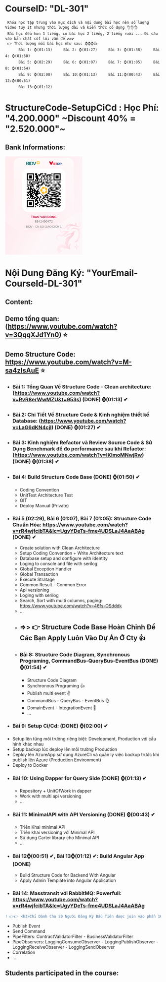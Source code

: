# CourseID: "DL-301" 
     Khóa học tập trung vào mục đích và nội dung bài học nên số lượng Video tuy ít nhưng thời lượng dài và kiến thức cô đọng 👌👌👌
     Bài học đều hơn 1 tiếng, có bài học 2 tiếng, 2 tiếng rưỡi ... Đi sâu vào bản chất cốt lõi vấn đề 💕💕💕
     👉 Thời lượng mỗi bài học như sau: ⌚⌚⌚👍
          Bài 1: ⌚(01:13)     Bài 2: ⌚(01:27)     Bài 3: ⌚(01:38)     Bài 4: ⌚(01:50)
          Bài 5: ⌚(02:29)     Bài 6: ⌚(01:07)     Bài 7: ⌚(01:05)     Bài 8: ⌚(01:54)
          Bài 9: ⌚(02:00)     Bài 10:⌚(01:13)     Bài 11:⌚(00:43)     Bài 12:⌚(00:51)
          Bài 13:⌚(01:12)
# StructureCode-SetupCiCd : Học Phí: "4.200.000" ~Discount 40% = "2.520.000"~
  ## Bank Informations:  
<img src="https://github.com/Sieupham3057/ByMeACoffee/blob/main/BIDV.PNG" alt="..." width="250" />

# Nội Dung Đăng Ký: "YourEmail-CourseId-DL-301"

  ## Content:
  
## <b>Demo tổng quan:</b> (https://www.youtube.com/watch?v=3QqqXJd1Yn0) ⭐
## Demo Structure Code: https://www.youtube.com/watch?v=M-sa4zIsAuE ⭐
    
- ### Bài 1: Tổng Quan Về Structure Code - Clean architecture: (https://www.youtube.com/watch?v=RvR8erWwMZU&t=953s) (DONE) ⌚(01:13) ✔
    
- ### Bài 2: Chi Tiết Về Structure Code & Kinh nghiệm thiết kế Database: (https://www.youtube.com/watch?v=LaG6dKN4cjI) (DONE) ⌚(01:27) ✔
    
- ### Bài 3: Kinh nghiệm Refactor và Review Source Code & Sử Dụng Benchmark để đo performance sau khi Refactor: (https://www.youtube.com/watch?v=lKlmoMNwjRw) (DONE) ⌚(01:38) ✔
    
- ### Bài 4: Build Structure Code Base (DONE) ⌚(01:50) ✔
  + Coding Convention
  + UnitTest Architecture Test
  + GIT
  + Deploy Manual (Private)

- ### Bài 5 (02:29), Bài 6 (01:07), Bài 7 (01:05): Structure Code Chuẩn Hóa: https://www.youtube.com/watch?v=rR4wjfcibTA&lc=UgyYDeTs-fme4UDSLaJ4AaABAg (DONE)  ✔
  + Create solution with Clean Architecture
  + Setup Coding Convention + Write Architecture text
  + Database setup and configure with identity
  + Loging to console and file with serilog
  + Global Exception Handler
  + Global Transaction
  + Execute Stratage
  + Common Result - Common Error
  + Api versioning
  + Loging with serilog
  + Search, Sort with multi columns, paging: https://www.youtube.com/watch?v=46fs-OSdddk
  + ...
  + <h2>=>> 👉 Structure Code Base Hoàn Chỉnh Để Các Bạn Apply Luôn Vào Dự Án Ở Cty 👍</h2>

  - ### Bài 8: Structure Code Diagram, Synchronous Programing, CommandBus-QueryBus-EventBus (DONE) ⌚(01:54) ✔
    + Structure Code Diagram
    + Synchronous Programing 👍
    + Publish multi event ✌
    + CommandBus - QueryBus - EventBus 👌
    + DomainEvent - IntegrationEvent 🤞
    + ...

- ### Bài 9: Setup Ci/Cd: (DONE) ⌚(02:00) ✔
 + Setup lên từng môi trường riêng biệt: Development, Production với cấu hình khác nhau
 + Setup backup lúc deploy lên môi trường Production
 + Deploy lên AzureApp sử dụng AzureCli và quản lý việc backup trước khi publish lên Azure (Production Environment)
 + Deploy to Docker

- ### Bài 10: Using Dapper for Query Side (DONE) ⌚(01:13) ✔
  + Repository + UnitOfWork in dapper
  + Work with multi api versioning
  + ...

- ### Bài 11: MinimalAPI with API Versioning (DONE) ⌚(00:43) ✔
  + Triển Khai minimal API
  + Triển khai versioning với Minimal API
  + Sử dụng Carter library cho Minimal API
  + ...
    
- ### Bài 12⌚(00:51) ✔, Bài 13⌚(01:12) ✔: Build Angular App (DONE) 
  + Build Structure Code for Backend With Angular
  + Apply Admin Template into Angular Application
   
- ### Bài 14: Masstransit với RabbitMQ: Powerfull: https://www.youtube.com/watch?v=rR4wjfcibTA&lc=UgyYDeTs-fme4UDSLaJ4AaABAg
 
```diff
! 👉👉 <h3>Chỉ Dành Cho 20 Người Đăng Ký Đầu Tiên được join vào phần 10 Masstransit với RabbitMQ</h3> 👍👍
```
  + Publish Event
  + Send Command
  + PipeFilters: ContractValidatorFilter - BusinessValidatorFilter
  + PipeObservers: LoggingConsumeObserver - LoggingPublishObserver - LoggingReceiveObserver - LoggingSendObserver
  + Correlation
  + ...

## Students participated in the course:
  
